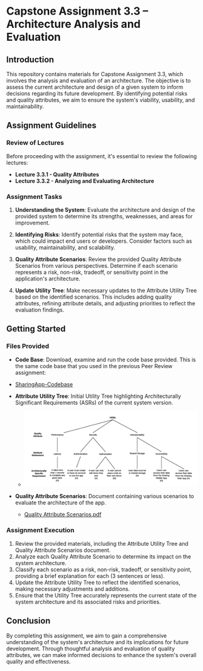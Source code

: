 # Capstone Assignment 3.3 – Architecture Analysis and Evaluation

## Introduction

This repository contains materials for Capstone Assignment 3.3, which involves the analysis and evaluation of an architecture. The objective is to assess the current architecture and design of a given system to inform decisions regarding its future development. By identifying potential risks and quality attributes, we aim to ensure the system's viability, usability, and maintainability.

## Assignment Guidelines

### Review of Lectures

Before proceeding with the assignment, it's essential to review the following lectures:

- **Lecture 3.3.1 - Quality Attributes**
- **Lecture 3.3.2 - Analyzing and Evaluating Architecture**

### Assignment Tasks

1. **Understanding the System**: Evaluate the architecture and design of the provided system to determine its strengths, weaknesses, and areas for improvement.

2. **Identifying Risks**: Identify potential risks that the system may face, which could impact end users or developers. Consider factors such as usability, maintainability, and scalability.

3. **Quality Attribute Scenarios**: Review the provided Quality Attribute Scenarios from various perspectives. Determine if each scenario represents a risk, non-risk, tradeoff, or sensitivity point in the application's architecture.

4. **Update Utility Tree**: Make necessary updates to the Attribute Utility Tree based on the identified scenarios. This includes adding quality attributes, refining attribute details, and adjusting priorities to reflect the evaluation findings.

## Getting Started

### Files Provided

- **Code Base**: Download, examine and run the code base provided. This is the same code base that you used in the previous Peer Review assignment:
- [SharingApp-Codebase](https://github.com/Daniel-Andarge/Software-Design-and-Architecture-Specialization--University-of-Alberta/tree/main/Course-3-Software%20Architecture/Module-1-UML%20Architecture%20Diagrams/Capstone-Assignments/Assignment-3.1-Draw%20Component%20Diagram/SharingApp-c3-codebase)

- **Attribute Utility Tree**: Initial Utility Tree highlighting Architecturally Significant Requirements (ASRs) of the current system version.

  - ![Attribute Utility Tree Image](Attribute-Utility-Tree.png)

- **Quality Attribute Scenarios**: Document containing various scenarios to evaluate the architecture of the app.
  - [Quality Attribute Scenarios.pdf](Quality%20Attribute%20Scenarios.pdf)

### Assignment Execution

1. Review the provided materials, including the Attribute Utility Tree and Quality Attribute Scenarios document.
2. Analyze each Quality Attribute Scenario to determine its impact on the system architecture.
3. Classify each scenario as a risk, non-risk, tradeoff, or sensitivity point, providing a brief explanation for each (3 sentences or less).
4. Update the Attribute Utility Tree to reflect the identified scenarios, making necessary adjustments and additions.
5. Ensure that the Utility Tree accurately represents the current state of the system architecture and its associated risks and priorities.

## Conclusion

By completing this assignment, we aim to gain a comprehensive understanding of the system's architecture and its implications for future development. Through thoughtful analysis and evaluation of quality attributes, we can make informed decisions to enhance the system's overall quality and effectiveness.
